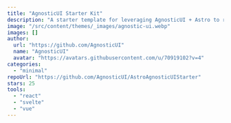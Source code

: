 ```yaml
---
title: "AgnosticUI Starter Kit"
description: "A starter template for leveraging AgnosticUI + Astro to render React, Vue 3, and Svelte. Themable via CSS custom properties."
image: "/src/content/themes/_images/agnostic-ui.webp"
images: []
author:
  url: "https://github.com/AgnosticUI"
  name: "AgnosticUI"
  avatar: "https://avatars.githubusercontent.com/u/70919102?v=4"
categories:
  - "minimal"
repoUrl: "https://github.com/AgnosticUI/AstroAgnosticUIStarter"
stars: 25
tools:
  - "react"
  - "svelte"
  - "vue"
---
```

